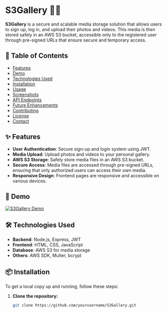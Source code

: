 # S3Gallery 📸🎥

**S3Gallery** is a secure and scalable media storage solution that allows users to sign up, log in, and upload their photos and videos. This media is then stored safely in an AWS S3 bucket, accessible only to the registered user through pre-signed URLs that ensure secure and temporary access.

## 📜 Table of Contents
- [Features](#-features)
- [Demo](#-demo)
- [Technologies Used](#-technologies-used)
- [Installation](#-installation)
- [Usage](#-usage)
- [Screenshots](#-screenshots)
- [API Endpoints](#-api-endpoints)
- [Future Enhancements](#-future-enhancements)
- [Contributing](#-contributing)
- [License](#-license)
- [Contact](#-contact)

## ✨ Features
- **User Authentication**: Secure sign-up and login system using JWT.
- **Media Upload**: Upload photos and videos to your personal gallery.
- **AWS S3 Storage**: Safely store media files in an AWS S3 bucket.
- **Secure Access**: Media files are accessed through pre-signed URLs, ensuring that only authorized users can access their own media.
- **Responsive Design**: Frontend pages are responsive and accessible on various devices.

## 🚀 Demo
[![S3Gallery Demo](link-to-demo-image)](link-to-live-demo)

## 🛠️ Technologies Used
- **Backend**: Node.js, Express, JWT
- **Frontend**: HTML, CSS, JavaScript
- **Database**: AWS S3 for media storage
- **Others**: AWS SDK, Multer, bcrypt

## 📦 Installation
To get a local copy up and running, follow these steps:

1. **Clone the repository:**
   ```bash
   git clone https://github.com/yourusername/S3Gallery.git
